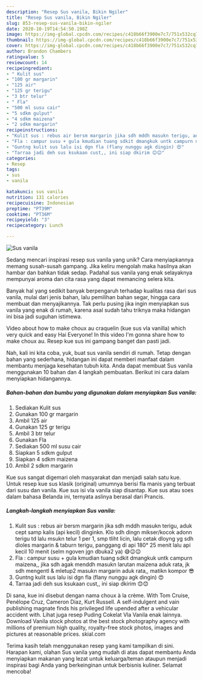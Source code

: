 ```yaml
---
description: "Resep Sus vanila, Bikin Ngiler"
title: "Resep Sus vanila, Bikin Ngiler"
slug: 853-resep-sus-vanila-bikin-ngiler
date: 2020-10-19T14:54:50.198Z
image: https://img-global.cpcdn.com/recipes/c418b66f3900e7c7/751x532cq70/sus-vanila-foto-resep-utama.jpg
thumbnail: https://img-global.cpcdn.com/recipes/c418b66f3900e7c7/751x532cq70/sus-vanila-foto-resep-utama.jpg
cover: https://img-global.cpcdn.com/recipes/c418b66f3900e7c7/751x532cq70/sus-vanila-foto-resep-utama.jpg
author: Brandon Chambers
ratingvalue: 5
reviewcount: 14
recipeingredient:
- " Kulit sus"
- "100 gr margarin"
- "125 air"
- "125 gr terigu"
- "3 btr telur"
- " Fla"
- "500 ml susu cair"
- "5 sdkm gulput"
- "4 sdkm maizena"
- "2 sdkm margarin"
recipeinstructions:
- "Kulit sus : rebus air bersm margarin jika sdh mddh masukn terigu, aduk cept samp kalis (api kecil) dinginkn. Klo sdh dingn mikser/kocok adonn terigu td lalu msukn telur 1 per 1, smp tliht licin, lalu cetak dloyng yg sdh dioles margarin &amp; taburn terigu, panggang di api 180° 25 menit lalu api kecil 10 menit (selm ngoven jgn dbuka2 ya) 😅😉😉"
- "Fla : campur susu + gula kmudian tuang sdkit dmangkuk untk campurn maizena,, jika sdh agak menddh masukn larutan maizena aduk rata, jk sdh mengentl &amp; mletup2 masukn margarin aduk rata,, matikn kompor 😎"
- "Guntng kulit sus lalu isi dgn fla (flany nunggu agk dingin) 😍"
- "Tarraa jadi deh sus ksukaan cust,, ini siap dkirim 😊😊"
categories:
- Resep
tags:
- sus
- vanila

katakunci: sus vanila 
nutrition: 131 calories
recipecuisine: Indonesian
preptime: "PT39M"
cooktime: "PT36M"
recipeyield: "3"
recipecategory: Lunch

---
```



![Sus vanila](https://img-global.cpcdn.com/recipes/c418b66f3900e7c7/751x532cq70/sus-vanila-foto-resep-utama.jpg)

Sedang mencari inspirasi resep sus vanila yang unik? Cara menyiapkannya memang susah-susah gampang. Jika keliru mengolah maka hasilnya akan hambar dan bahkan tidak sedap. Padahal sus vanila yang enak selayaknya mempunyai aroma dan cita rasa yang dapat memancing selera kita.

Banyak hal yang sedikit banyak berpengaruh terhadap kualitas rasa dari sus vanila, mulai dari jenis bahan, lalu pemilihan bahan segar, hingga cara membuat dan menyajikannya. Tak perlu pusing jika ingin menyiapkan sus vanila yang enak di rumah, karena asal sudah tahu triknya maka hidangan ini bisa jadi suguhan istimewa.

Video about how to make choux au craquelin (kue sus vla vanilla) which very quick and easy Hai Everyone! In this video I&#39;m gonna share how to make choux au. Resep kue sus ini gampang banget dan pasti jadi.


Nah, kali ini kita coba, yuk, buat sus vanila sendiri di rumah. Tetap dengan bahan yang sederhana, hidangan ini dapat memberi manfaat dalam membantu menjaga kesehatan tubuh kita. Anda dapat membuat Sus vanila menggunakan 10 bahan dan 4 langkah pembuatan. Berikut ini cara dalam menyiapkan hidangannya.

<!--inarticleads1-->

##### Bahan-bahan dan bumbu yang digunakan dalam menyiapkan Sus vanila:

1. Sediakan  Kulit sus
1. Gunakan 100 gr margarin
1. Ambil 125 air
1. Gunakan 125 gr terigu
1. Ambil 3 btr telur
1. Gunakan  Fla
1. Sediakan 500 ml susu cair
1. Siapkan 5 sdkm gulput
1. Siapkan 4 sdkm maizena
1. Ambil 2 sdkm margarin


Kue sus sangat digemari oleh masyarakat dan menjadi salah satu kue. Untuk resep kue sus klasik (original) umumnya berisi fla manis yang terbuat dari susu dan vanila. Kue sus isi vla vanila siap disantap. Kue sus atau soes dalam bahasa Belanda ini, ternyata aslinya berasal dari Prancis. 

<!--inarticleads2-->

##### Langkah-langkah menyiapkan Sus vanila:

1. Kulit sus : rebus air bersm margarin jika sdh mddh masukn terigu, aduk cept samp kalis (api kecil) dinginkn. Klo sdh dingn mikser/kocok adonn terigu td lalu msukn telur 1 per 1, smp tliht licin, lalu cetak dloyng yg sdh dioles margarin &amp; taburn terigu, panggang di api 180° 25 menit lalu api kecil 10 menit (selm ngoven jgn dbuka2 ya) 😅😉😉
1. Fla : campur susu + gula kmudian tuang sdkit dmangkuk untk campurn maizena,, jika sdh agak menddh masukn larutan maizena aduk rata, jk sdh mengentl &amp; mletup2 masukn margarin aduk rata,, matikn kompor 😎
1. Guntng kulit sus lalu isi dgn fla (flany nunggu agk dingin) 😍
1. Tarraa jadi deh sus ksukaan cust,, ini siap dkirim 😊😊


Di sana, kue ini disebut dengan nama choux à la crème. With Tom Cruise, Penélope Cruz, Cameron Diaz, Kurt Russell. A self-indulgent and vain publishing magnate finds his privileged life upended after a vehicular accident with. Lihat juga resep Puding Cokelat Vla Vanila enak lainnya. Download Vanila stock photos at the best stock photography agency with millions of premium high quality, royalty-free stock photos, images and pictures at reasonable prices. skial.com 

Terima kasih telah menggunakan resep yang kami tampilkan di sini. Harapan kami, olahan Sus vanila yang mudah di atas dapat membantu Anda menyiapkan makanan yang lezat untuk keluarga/teman ataupun menjadi inspirasi bagi Anda yang berkeinginan untuk berbisnis kuliner. Selamat mencoba!
